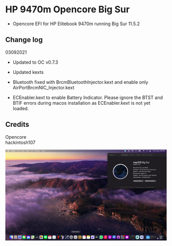 # HP 9470m Opencore Big Sur
* Opencore EFI for HP Elitebook 9470m running Big Sur 11.5.2


## Change log
03092021
* Updated to OC v0.7.3
* Updated kexts

* Bluetooth fixed with BrcmBluetoothInjector.kext and enable only AirPortBrcmNIC_Injector.kext
* ECEnabler.kext to enable Battery Indicator. Please ignore the BTST and BTIF errors during macos installation as ECEnabler.kext is not yet loaded.

## Credits  
Opencore  
hackintosh107  

![Screenshot](https://github.com/yahgoo/Hackintosh-HP-9470m-Opencore-Big-Sur/blob/main/img/Screenshot%202021-08-05%20at%202.56.45%20PM.png)

